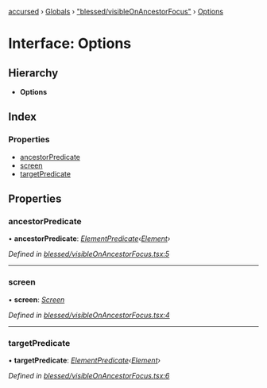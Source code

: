[accursed](../README.md) › [Globals](../globals.md) › ["blessed/visibleOnAncestorFocus"](../modules/_blessed_visibleonancestorfocus_.md) › [Options](_blessed_visibleonancestorfocus_.options.md)

# Interface: Options

## Hierarchy

* **Options**

## Index

### Properties

* [ancestorPredicate](_blessed_visibleonancestorfocus_.options.md#ancestorpredicate)
* [screen](_blessed_visibleonancestorfocus_.options.md#screen)
* [targetPredicate](_blessed_visibleonancestorfocus_.options.md#targetpredicate)

## Properties

###  ancestorPredicate

• **ancestorPredicate**: *[ElementPredicate](../modules/_blessed_node_.md#elementpredicate)‹[Element](_jsx_types_.__global.jsx.element.md)›*

*Defined in [blessed/visibleOnAncestorFocus.tsx:5](https://github.com/cancerberoSgx/accursed/blob/468bf3c/src/blessed/visibleOnAncestorFocus.tsx#L5)*

___

###  screen

• **screen**: *[Screen](../classes/_declarations_blessed_d_.widgets.screen.md)*

*Defined in [blessed/visibleOnAncestorFocus.tsx:4](https://github.com/cancerberoSgx/accursed/blob/468bf3c/src/blessed/visibleOnAncestorFocus.tsx#L4)*

___

###  targetPredicate

• **targetPredicate**: *[ElementPredicate](../modules/_blessed_node_.md#elementpredicate)‹[Element](_jsx_types_.__global.jsx.element.md)›*

*Defined in [blessed/visibleOnAncestorFocus.tsx:6](https://github.com/cancerberoSgx/accursed/blob/468bf3c/src/blessed/visibleOnAncestorFocus.tsx#L6)*

